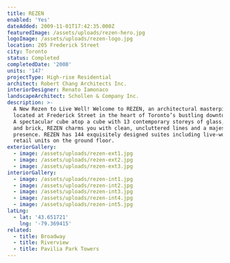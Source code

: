```yaml
---
title: REZEN
enabled: 'Yes'
dateAdded: 2009-11-01T17:42:35.000Z
featuredImage: /assets/uploads/rezen-hero.jpg
logoImage: /assets/uploads/rezen-logo.jpg
location: 205 Frederick Street
city: Toronto
status: Completed
completedDate: '2008'
units: '147'
projectType: High-rise Residential
architect: Robert Chang Architects Inc.
interiorDesigner: Renato Iamonaco
landscapeArchitect: Schollen & Company Inc.
description: >-
  A New Rezen to Live Well! Welcome to REZEN, an architectural masterpiece
  located at Frederick Street in the heart of Toronto’s bustling downtown east.
  A spectacular cube atop a cube with 13 contemporary storeys of glass, steel
  and brick, REZEN charms you with clean, uncluttered lines and a majestic
  presence. REZEN has 144 exquisitely designed suites including live-work and
  retail units on the ground floor.
exteriorGallery:
  - image: /assets/uploads/rezen-ext1.jpg
  - image: /assets/uploads/rezen-ext2.jpg
  - image: /assets/uploads/rezen-ext3.jpg
interiorGallery:
  - image: /assets/uploads/rezen-int1.jpg
  - image: /assets/uploads/rezen-int2.jpg
  - image: /assets/uploads/rezen-int3.jpg
  - image: /assets/uploads/rezen-int4.jpg
  - image: /assets/uploads/rezen-int5.jpg
latLng:
  - lat: '43.651721'
    lng: '-79.369415'
related:
  - title: Broadway
  - title: Riverview
  - title: Pavilia Park Towers
---
```



